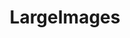 ---
title: LargeImages
crosslinks:
- EarthPorn
- carporn
- CityPorn
- MapPorn
- SkyPorn
- wallpapers
- MilitaryPorn
- spaceporn
- ruralporn
- ExposurePorn
- woahdude
- AnimalPorn
- ArchitecturePorn
- HistoryPorn
- waterporn
- pic
- GunPorn
- MacroPorn
- VillagePorn
- InfrastructurePorn
---
